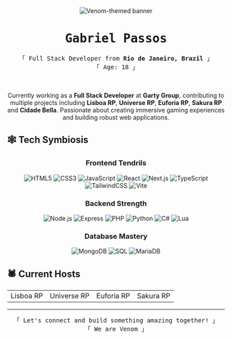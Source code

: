<div align="center">
  <img src="https://i.pinimg.com/736x/9b/58/26/9b582618470d817ab04525aa772ef4e3.jpg?w=800&h=300&fit=crop" alt="Venom-themed banner">
  <h1>
    <samp>
      Gabriel Passos
    </samp>
  </h1>
</div>

<div align="center" style="align-items: center;">
  <samp>
    「 Full Stack Developer from <b>Rio de Janeiro, Brazil</b> 」
    <br>
    「 Age: 18 」
  </samp>
</div>

<br>

<div align="center">
  <br>
  <p>
    Currently working as a <b>Full Stack Developer</b> at <b>Garty Group</b>, contributing to multiple projects including <b>Lisboa RP</b>, <b>Universe RP</b>, <b>Euforia RP</b>, <b>Sakura RP</b> and <b>Cidade Bella</b>. Passionate about creating immersive gaming experiences and building robust web applications.
  </p>
</div>

## 🕸️ Tech Symbiosis

<div align="center">

### Frontend Tendrils
![HTML5](https://img.shields.io/badge/HTML5-%23E34F26.svg?style=for-the-badge&logo=html5&logoColor=white)
![CSS3](https://img.shields.io/badge/CSS3-%231572B6.svg?style=for-the-badge&logo=css3&logoColor=white)
![JavaScript](https://img.shields.io/badge/JavaScript-%23323330.svg?style=for-the-badge&logo=javascript&logoColor=%23F7DF1E)
![React](https://img.shields.io/badge/React-%2320232a.svg?style=for-the-badge&logo=react&logoColor=%2361DAFB)
![Next.js](https://img.shields.io/badge/Next.js-000000?style=for-the-badge&logo=next.js&logoColor=white)
![TypeScript](https://img.shields.io/badge/TypeScript-%23007ACC.svg?style=for-the-badge&logo=typescript&logoColor=white)
![TailwindCSS](https://img.shields.io/badge/TailwindCSS-%2338B2AC.svg?style=for-the-badge&logo=tailwind-css&logoColor=white)
![Vite](https://img.shields.io/badge/Vite-%23646CFF.svg?style=for-the-badge&logo=vite&logoColor=white)

### Backend Strength
![Node.js](https://img.shields.io/badge/Node.js-6DA55F?style=for-the-badge&logo=node.js&logoColor=white)
![Express](https://img.shields.io/badge/Express.js-000000?style=for-the-badge&logo=express&logoColor=white)
![PHP](https://img.shields.io/badge/PHP-%23777BB4.svg?style=for-the-badge&logo=php&logoColor=white)
![Python](https://img.shields.io/badge/Python-%233776AB.svg?style=for-the-badge&logo=python&logoColor=white)
![C#](https://img.shields.io/badge/C%23-%23239120.svg?style=for-the-badge&logo=c-sharp&logoColor=white)
![Lua](https://img.shields.io/badge/Lua-%232C2D72.svg?style=for-the-badge&logo=lua&logoColor=white)

### Database Mastery
![MongoDB](https://img.shields.io/badge/MongoDB-%234ea94b.svg?style=for-the-badge&logo=mongodb&logoColor=white)
![SQL](https://img.shields.io/badge/SQL-%2300f.svg?style=for-the-badge&logo=sqlite&logoColor=white)
![MariaDB](https://img.shields.io/badge/MariaDB-003545?style=for-the-badge&logo=mariadb&logoColor=white)

</div>

## 🕷️ Current Hosts

<table align="center">
  <tr>
    <td align="center">
      Lisboa RP
    </td>
    <td align="center">
      Universe RP
    </td>
    <td align="center">
      Euforia RP
    </td>
    <td align="center">
      Sakura RP
    </td>
  </tr>
</table>

---

<div align="center">
  <samp>
    「 Let's connect and build something amazing together! 」
    <br>
    「 We are Venom 」
  </samp>
</div>
